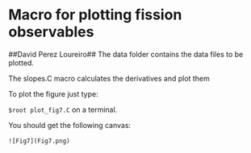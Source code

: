 # Macro for plotting fission observables #
##David Perez Loureiro##
The data folder contains the data files to be plotted.

The slopes.C macro calculates the derivatives and plot them

To plot the figure just type:

`$root plot_fig7.C` on a terminal.

You should get the following canvas:

    ![Fig7](Fig7.png)
